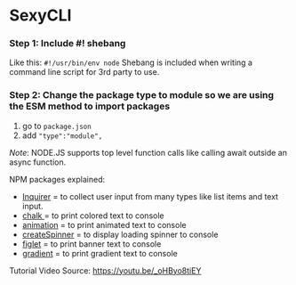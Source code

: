 # SexyCLI

### Step 1: Include #! shebang
Like this:
`#!/usr/bin/env node`
Shebang is included when writing a command line script for 3rd party to use.

### Step 2: Change the package type to module so we are using the ESM method to import packages
1. go to `package.json`
2. add `"type":"module",`  

*Note*: NODE.JS supports top level function calls like calling await outside an async function. 

NPM packages explained:
-  [Inquirer](https://www.npmjs.com/package/inquirer) = to collect user input from many types like list items and text input.
-  [chalk ](https://www.npmjs.com/package/chalk) = to print colored text to console
-  [animation](https://www.npmjs.com/package/animation) = to print animated text to console
-  [createSpinner](https://www.npmjs.com/package/nanospinner) = to display loading spinner to console
-  [figlet](https://www.npmjs.com/package/figlet) = to print banner text to console
-  [gradient](https://www.npmjs.com/package/gradient-string) = to print gradient text to console

Tutorial Video Source: https://youtu.be/_oHByo8tiEY